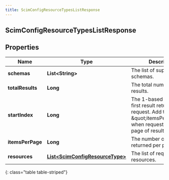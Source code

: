 ```yaml
---
title: ScimConfigResourceTypesListResponse
---
```


## ScimConfigResourceTypesListResponse

## Properties

| Name             | Type                                                                                     | Description                                                                                                                                      | Notes      |
| ---------------- | ---------------------------------------------------------------------------------------- | ------------------------------------------------------------------------------------------------------------------------------------------------ | ---------- |
| **schemas**      | <!----><!---->**List&lt;String&gt;**<!---->                                              | The list of supported schemas.                                                                                                                   | [optional] |
| **totalResults** | <!----><!---->**Long**<!---->                                                            | The total number of results.                                                                                                                     | [optional] |
| **startIndex**   | <!----><!---->**Long**<!---->                                                            | The 1-based index of the first result returned by this request. Add this to \&quot;itemsPerPage\&quot; when requesting the next page of results. | [optional] |
| **itemsPerPage** | <!----><!---->**Long**<!---->                                                            | The number of resources returned per page.                                                                                                       | [optional] |
| **resources**    | <!----><!---->[**List&lt;ScimConfigResourceType&gt;**](ScimConfigResourceType.md)<!----> | The list of requested resources.                                                                                                                 | [optional] |

{: class="table table-striped"}

